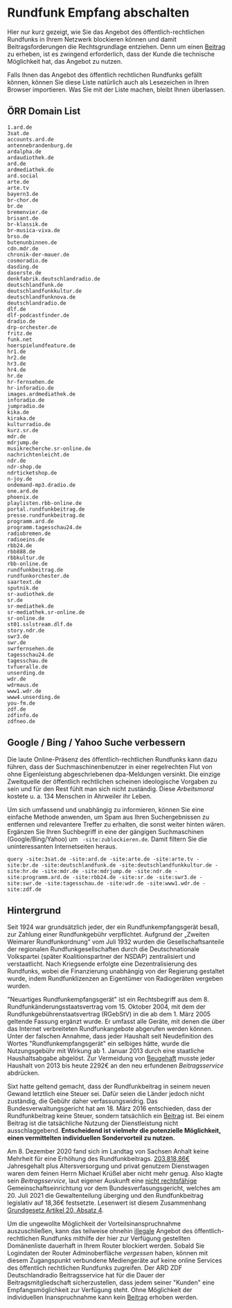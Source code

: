 # Rundfunk Empfang abschalten

Hier nur kurz gezeigt, wie Sie das Angebot des öffentlich-rechtlichen Rundfunks in Ihrem Netzwerk blockieren können und damit Beitragsforderungen die Rechtsgrundlage entziehen. Denn um einen [Beitrag](https://www.juraforum.de/lexikon/beitraege) zu erheben, ist es zwingend erforderlich, dass der Kunde die technische Möglichkeit hat, das Angebot zu nutzen. 

Falls Ihnen das Angebot des öffentlich rechtlichen Rundfunks gefällt können, können Sie diese Liste natürlich auch als Lesezeichen in Ihren Browser importieren. Was Sie mit der Liste machen, bleibt Ihnen überlassen. 

## ÖRR Domain List

```
1.ard.de
3sat.de
accounts.ard.de
antennebrandenburg.de
ardalpha.de
ardaudiothek.de
ard.de
ardmediathek.de
ard.social
arte.de
arte.tv
bayern3.de
br-chor.de
br.de
bremenvier.de
brisant.de
br-klassik.de
br-musica-viva.de
brso.de
butenunbinnen.de
cdn.mdr.de
chronik-der-mauer.de
cosmoradio.de
dasding.de
daserste.de
denkfabrik.deutschlandradio.de
deutschlandfunk.de
deutschlandfunkkultur.de
deutschlandfunknova.de
deutschlandradio.de
dlf.de
dlf-podcastfinder.de
dradio.de
drp-orchester.de
fritz.de
funk.net
hoerspielundfeature.de
hr1.de
hr2.de
hr3.de
hr4.de
hr.de
hr-fernsehen.de
hr-inforadio.de
images.ardmediathek.de
inforadio.de
jumpradio.de
kika.de
kiraka.de
kulturradio.de
kurz.sr.de
mdr.de
mdrjump.de
musikrecherche.sr-online.de
nachrichtenleicht.de
ndr.de
ndr-shop.de
ndrticketshop.de
n-joy.de
ondemand-mp3.dradio.de
one.ard.de
phoenix.de
playlisten.rbb-online.de
portal.rundfunkbeitrag.de
presse.rundfunkbeitrag.de
programm.ard.de
programm.tagesschau24.de
radiobremen.de
radioeins.de
rbb24.de
rbb888.de
rbbkultur.de
rbb-online.de
rundfunkbeitrag.de
rundfunkorchester.de
saartext.de
sputnik.de
sr-audiothek.de
sr.de
sr-mediathek.de
sr-mediathek.sr-online.de
sr-online.de
st01.sslstream.dlf.de
story.ndr.de
swr3.de
swr.de
swrfernsehen.de
tagesschau24.de
tagesschau.de
tvfueralle.de
unserding.de
wdr.de
wdrmaus.de
www1.wdr.de
www4.unserding.de
you-fm.de
zdf.de
zdfinfo.de
zdfneo.de
```

## Google / Bing / Yahoo Suche verbessern

Die laute Online-Präsenz des öffentlich-rechtlichen Rundfunks kann dazu führen, dass der Suchmaschinenbenutzer in einer regelrechten Flut von ohne Eigenleistung abgeschriebenen dpa-Meldungen versinkt. Die einzige Zweitquelle der öffentlich rechtlichen scheinen ideologische Vorgaben zu sein und für den Rest fühlt man sich nicht zuständig. Diese *Arbeitsmoral* kostete u. a. 134 Menschen in Ahrweiler ihr Leben.

Um sich umfassend und unabhängig zu informieren, können Sie eine einfache Methode anwenden, um Spam aus Ihren Suchergebnissen zu entfernen und relevantere Treffer zu erhalten, die sonst weiter hinten wären. Ergänzen Sie Ihren Suchbegriff in eine der gängigen Suchmaschinen (Google/Bing/Yahoo) um ` -site:zublockieren.de`. Damit filtern Sie die uninteressanten Internetseiten heraus.

```
query -site:3sat.de -site:ard.de -site:arte.de -site:arte.tv -site:br.de -site:deutschlandfunk.de -site:deutschlandfunkkultur.de -site:hr.de -site:mdr.de -site:mdrjump.de -site:ndr.de -site:programm.ard.de -site:rbb24.de -site:sr.de -site:swr3.de -site:swr.de -site:tagesschau.de -site:wdr.de -site:www1.wdr.de -site:zdf.de
```

## Hintergrund

Seit 1924 war grundsätzlich jeder, der ein Rundfunkempfangsgerät besaß, zur Zahlung einer Rundfunkgebühr verpflichtet. Aufgrund der „Zweiten Weimarer Rundfunkordnung“ vom Juli 1932 wurden die Gesellschaftsanteile der regionalen Rundfunkgesellschaften durch die Deutschnationale Volkspartei (später Koalitionspartner der NSDAP) zentralisiert und verstaatlicht. Nach Kriegsende erfolgte eine Dezentralisierung des Rundfunks, wobei die Finanzierung unabhängig von der Regierung gestaltet wurde, indem Rundfunklizenzen an Eigentümer von Radiogeräten vergeben wurden.

"Neuartiges Rundfunkempfangsgerät" ist ein Rechtsbegriff aus dem 8. Rundfunkänderungsstaatsvertrag vom 15. Oktober 2004, mit dem der Rundfunkgebührenstaatsvertrag (RGebStV) in die ab dem 1. März 2005 geltende Fassung ergänzt wurde. Er umfasst alle Geräte, mit denen die über das Internet verbreiteten Rundfunkangebote abgerufen werden können. Unter der falschen Annahme, dass jeder Haushalt seit Neudefinition des Wortes "Rundfunkempfangsgerät" ein selbiges hätte, wurde die Nutzungsgebühr mit Wirkung ab 1. Januar 2013 durch eine staatliche Haushaltsabgabe abgelöst. Zur Vermeidung von [Beugehaft](https://www.focus.de/politik/deutschland/radikaler-gebuehren-verweigerer-besuch-bei-gez-rebell-georg-thiel-so-tickt-der-mann-der-fuer-ard-und-zdf-nicht-bezahlt_id_24327013.html) musste jeder Haushalt von 2013 bis heute 2292€ an den neu erfundenen *Beitragsservice* abdrücken.

Sixt hatte geltend gemacht, dass der Rundfunkbeitrag in seinem neuen Gewand letztlich eine Steuer sei. Dafür seien die Länder jedoch nicht zuständig, die Gebühr daher verfassungswidrig. Das Bundesverwaltungsgericht hat am 18. März 2016 entschieden, dass der Rundfunkbeitrag keine Steuer, sondern tatsächlich ein [Beitrag](https://www.juraforum.de/lexikon/beitraege) ist. Bei einem Beitrag ist die tatsächliche Nutzung der Dienstleistung nicht ausschlaggebend. **Entscheidend ist vielmehr die potenzielle Möglichkeit, einen vermittelten individuellen Sondervorteil zu nutzen.**

Am 8. Dezember 2020 fand sich im Landtag von Sachsen Anhalt keine Mehrheit für eine Erhöhung des Rundfunkbeitrags. [203.818,86€](https://www.faz.net/aktuell/feuilleton/medien/rundfunkbeitrag-8-57-milliarden-euro-nahm-der-beitragsservice-2022-ein-18959772.html) Jahresgehalt plus Altersversorgung und privat genutzem Dienstwagen waren dem feinen Herrn Michael Krüßel aber nicht mehr genug. Also klagte sein *Beitragsservice*, laut eigener Auskunft eine [nicht rechtsfähige](https://www.rundfunkbeitrag.de/impressum/index_ger.html) Gemeinschaftseinrichtung vor dem Bundesverfasungsgericht, welches am 20. Juli 2021 die Gewaltenteilung überging und den Rundfunkbeitrag legislativ auf 18,36€ festsetzte. Lesenwert ist diesem Zusammenhang [Grundgesetz Artikel 20, Absatz 4](https://dejure.org/gesetze/GG/20.html).

Um die ungewollte Möglichkeit der Vorteilsinanspruchnahme auszuschließen, kann das teilweise ohnehin [illegale](https://openjur.de/u/887161.html) Angebot des öffentlich-rechtlichen Rundfunks mithilfe der hier zur Verfügung gestellten Domänenliste dauerhaft in Ihrem Router blockiert werden. Sobald Sie Logindaten der Router Adminoberfläche *vergessen* haben, können mit diesem Zugangspunkt verbundene Mediengeräte auf keine online Services des öffentlich rechtlichen Rundfunks zugreifen. Der ARD ZDF Deutschlandradio Beitragsservice hat für die Dauer der Beitragsmitgliedschaft sicherzustellen, dass jedem seiner "Kunden" eine Empfangsmöglichkeit zur Verfügung steht. Ohne Möglichkeit der individuellen Inanspruchnahme kann kein [Beitrag](https://www.juraforum.de/lexikon/beitraege) erhoben werden.
